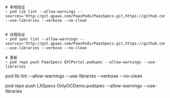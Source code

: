 

```shell
# 本地验证
~ pod lib lint --allow-warnings --sources='http://git.qpaas.com/PaasPods/PaasSpecs.git,https://github.com/CocoaPods/Specs.git' --use-libraries --verbose --no-clean


# 远程验证
~ pod spec lint --allow-warnings --sources='http://git.qpaas.com/PaasPods/PaasSpecs.git,https://github.com/CocoaPods/Specs.git' --use-libraries --verbose --no-clean

# 更新
~ pod repo push PaasSpecs QYCPortal.podspec --allow-warnings --use-libraries
```





pod lib lint --allow-warnings --use-libraries --verbose --no-clean

pod repo push LXSpecs OnlyOCDemo.podspec --allow-warnings --use-libraries